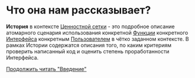 # Что она нам рассказывает?

**История** в контексте [Ценностной сетки](../Ценностная%20сетка) - это подробное описание атомарного сценария использования конкретной [Функции](../Функция) конкретного [Интерфейса](../Интерфейс) конкретным [Пользователем](../Пользователь) в чётко заданном контексте. В рамках Истории содержатся описания того, по каким критериям проверить написанный код и оценить степень проработанности Интерфейса.

[Продолжить читать "Введение"](../Введение#_4)
